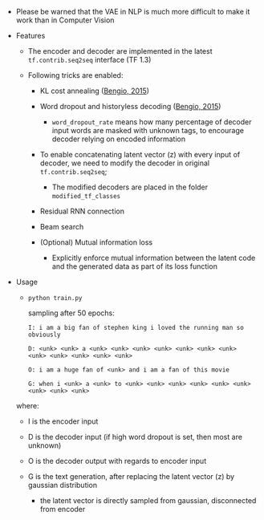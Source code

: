 * Please be warned that the VAE in NLP is much more difficult to make it work than in Computer Vision
* Features

   * The encoder and decoder are implemented in the latest ```tf.contrib.seq2seq``` interface (TF 1.3)

   * Following tricks are enabled:

     * KL cost annealing ([Bengio, 2015](https://arxiv.org/abs/1511.06349))

     * Word dropout and historyless decoding ([Bengio, 2015](https://arxiv.org/abs/1511.06349))
       * ```word_dropout_rate``` means how many percentage of decoder input words are masked with unknown tags, to encourage decoder relying on encoded information

     * To enable concatenating latent vector (z) with every input of decoder, we need to modify the decoder in original ```tf.contrib.seq2seq```;
       * The modified decoders are placed in the folder ``` modified_tf_classes ```

     * Residual RNN connection

     * Beam search
     
     * (Optional) Mutual information loss
       * Explicitly enforce mutual information between the latent code and the generated data as part of its loss function

* Usage
   * ``` python train.py ```
    
       sampling after 50 epochs:
       ```
       I: i am a big fan of stephen king i loved the running man so obviously

       D: <unk> <unk> a <unk> <unk> <unk> <unk> <unk> <unk> <unk> <unk> <unk> <unk> <unk> <unk>

       O: i am a huge fan of <unk> and i am a fan of this movie

       G: when i <unk> a <unk> to <unk> <unk> <unk> <unk> <unk> <unk> <unk> <unk> <unk>
       ```
   where:
   * I is the encoder input

   * D is the decoder input (if high word dropout is set, then most are unknown)

   * O is the decoder output with regards to encoder input

   * G is the text generation, after replacing the latent vector (z) by gaussian distribution
       * the latent vector is directly sampled from gaussian, disconnected from encoder
